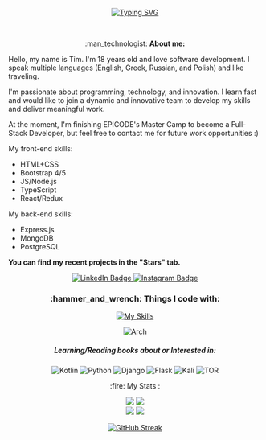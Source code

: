 <div align="center">

          
[![Typing SVG](https://readme-typing-svg.demolab.com?font=Martian+Mono&size=19&duration=2500&pause=600&color=E029F7&center=true&multiline=true&width=435&lines=Tim+Afanasiev;Junior+Full+Stack+Developer)](https://git.io/typing-svg)

 <br/>        
</div>

<p align="center"> :man_technologist: <strong>About me:</strong></p>           
<p>Hello, my name is Tim. I'm 18 years old and love software development. I speak multiple languages (English, Greek, Russian, and Polish) and like traveling.

I'm passionate about programming, technology, and innovation. I learn fast and would like to join a dynamic and innovative team to develop my skills and deliver meaningful work.

At the moment, I'm finishing EPICODE's Master Camp to become a Full-Stack Developer, but feel free to contact me for future work opportunities :)
</p>
My front-end skills:
<ul>
<li>HTML+CSS</li>       
<li>Bootstrap 4/5</li>  
<li>JS/Node.js</li>
<li>TypeScript</li>
<li>React/Redux</li>
</ul>   
My back-end skills:
<ul>
<li>Express.js</li>
<li>MongoDB</li>
<li>PostgreSQL</li>       
</ul>

<strong>You can find my recent projects in the "Stars" tab.</strong>



<div id="header" align="center">
          <div id="badges">
        <div id="social" align="center">
                    <a href="https://www.linkedin.com/in/talmkg/">
                      <img src="https://img.shields.io/badge/LinkedIn-blue?style=for-the-badge&logo=linkedin&logoColor=white" alt="LinkedIn Badge"/>
                    </a>
                    <a href="https://www.instagram.com/talmkg/">
                      <img src="https://img.shields.io/badge/Instagram-red?style=for-the-badge&logo=instagram&logoColor=white" alt="Instagram Badge"/>
                        </div>
                    </a>
            
                      
            
   
</div>



<div id="skills" align="center">



<h3 align="center">:hammer_and_wrench: Things I code with:</h3>


[![My Skills](https://skillicons.dev/icons?i=html,md,css,nodejs,bootstrap,ts,react,redux,mongodb,git,github,linux,bash,vscode&perline=14)](https://skillicons.dev)

  
  
![Arch](https://img.shields.io/badge/Arch%20Linux-1793D1?logo=arch-linux&logoColor=fff&style=for-the-badge)
  
  
  <h5 align="center">Learning/Reading books about or Interested in:</h5>
  
  
![Kotlin](https://img.shields.io/badge/kotlin-%237F52FF.svg?style=for-the-badge&logo=kotlin&logoColor=white)
![Python](https://img.shields.io/badge/python-3670A0?style=for-the-badge&logo=python&logoColor=ffdd54)
![Django](https://img.shields.io/badge/django-%23092E20.svg?style=for-the-badge&logo=django&logoColor=white)
![Flask](https://img.shields.io/badge/flask-%23000.svg?style=for-the-badge&logo=flask&logoColor=white)
![Kali](https://img.shields.io/badge/Kali-268BEE?style=for-the-badge&logo=kalilinux&logoColor=white)
![TOR](https://img.shields.io/badge/tor-%237E4798.svg?style=for-the-badge&logo=tor-project&logoColor=white)
  
  <p align="center">:fire: My Stats :</p>
<div id="stats" align="center">
<img class="img" src="https://raw.githubusercontent.com/talmkg/github-stats/master/generated/overview.svg#gh-dark-mode-only"/>
<img class="img" src="https://raw.githubusercontent.com/talmkg/github-stats/master/generated/languages.svg#gh-dark-mode-only"/>
  </div>
<div id="stats" align="center">
<img class="img" src="https://raw.githubusercontent.com/talmkg/github-stats/master/generated/overview.svg#gh-light-mode-only"/>
<img class="img" src="https://raw.githubusercontent.com/talmkg/github-stats/master/generated/languages.svg#gh-light-mode-only"/>
  </div>
  
[![GitHub Streak](http://github-readme-streak-stats.herokuapp.com?user=talmkg&theme=onedark_duo&border_radius=4)](https://git.io/streak-stats)
  
  


